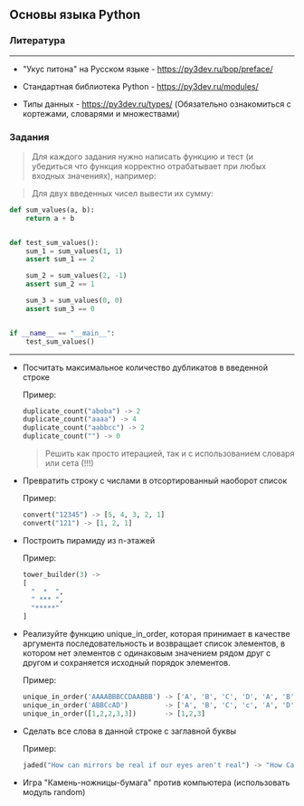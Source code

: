 ## Основы языка Python

### Литература 
---

* "Укус питона" на Русском языке - https://py3dev.ru/bop/preface/

* Стандартная библиотека Python - https://py3dev.ru/modules/

* Типы данных - https://py3dev.ru/types/ (Обязательно ознакомиться с кортежами, словарями и множествами)

### Задания

> Для каждого задания нужно написать функцию и тест (и убедиться что функция корректно отрабатывает при любых входных значениях), например:

> Для двух введенных чисел вывести их сумму:

```python
def sum_values(a, b):
    return a + b


def test_sum_values():
    sum_1 = sum_values(1, 1)
    assert sum_1 == 2

    sum_2 = sum_values(2, -1)
    assert sum_2 == 1

    sum_3 = sum_values(0, 0)
    assert sum_3 == 0


if __name__ == "__main__":
    test_sum_values()
```

---


* Посчитать максимальное количество дубликатов в введенной строке

  Пример:

  ```python
  duplicate_count("aboba") -> 2
  duplicate_count("aaaa") -> 4
  duplicate_count("aabbcc") -> 2
  duplicate_count("") -> 0
  ```

  > Решить как просто итерацией, так и с использованием словаря или сета (!!!)

* Превратить строку с числами в отсортированный наоборот список 

  Пример:

  ```python
  convert("12345") -> [5, 4, 3, 2, 1]
  convert("121") -> [1, 2, 1]
  ```

* Построить пирамиду из n-этажей

  Пример:

  ```python
  tower_builder(3) -> 
  [
    "  *  ",
    " *** ", 
    "*****"
  ]
  ```

* Реализуйте функцию unique_in_order, которая принимает в качестве аргумента последовательность и возвращает список элементов, в котором нет элементов с одинаковым значением рядом друг с другом и сохраняется исходный порядок элементов.

  Пример:

  ```python
  unique_in_order('AAAABBBCCDAABBB') -> ['A', 'B', 'C', 'D', 'A', 'B']
  unique_in_order('ABBCcAD')         -> ['A', 'B', 'C', 'c', 'A', 'D']
  unique_in_order([1,2,2,3,3])       -> [1,2,3]
  ```

* Сделать все слова в данной строке с заглавной буквы

  Пример:

  ```python
  jaded("How can mirrors be real if our eyes aren't real") -> "How Can Mirrors Be Real If Our Eyes Aren't Real"
  ```

* Игра "Камень-ножницы-бумага" против компьютера (использовать модуль random)
